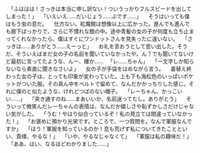 　「ふははは！さっきは本当に申し訳ない！ついうっかりフルスピードを出してしまった！」
　「いえいえ……だいじょう……ぶです……」
　そうはいっても僕はもう虫の息だ。
　仕方ない。紅魔館は想像以上に広かった。進んでも進んでも廊下ばっかりで、さらに不慣れな館の中。途中青髪の女の子が何度も立ち止まってくれなかったら、僕はすぐにワンドットさんを見失ったに違いない。
　「さっきは……ありがとう……えーっと」
　お礼を言おうとして思い出した。そうだ、そういえばまだ女の子の名前を聞いていなかったや。ん？でも聞いてないけど最初に言ってたような、んー、確か……
　「レ……ちゃん」
　「一文字しか知らないなら素直に聞きなさいよ」
　女の子が手袋をはめながら言う。
　着替え終わった女の子は、とっても印象が変わっていた。上も下も海松色のいっぱいポケットがついた服。その真ん中をベルトで留めて、なんだかかっちりした感じ。それに僕のと似たような、けれどつばのない帽子。
　「レーちゃん、かっこいい……」
　「突き通すのね……まあいいか、名前迷ってたし。ありがとう」
　そういって微笑んだレーちゃんの表情は、なんだか嬉しさや恥ずかしさだけじゃない気がした。
　「うむ！やはり似合っているぞ！私の見立ては間違っていなかった！」
　「お褒めに預かり光栄です。ところで、一つ質問を。なんで軍服なんですか」
　「ほう！軍服を知っているのか！息も荒げず私についてきたことといい、貴様、やるな！」
　「いや、やるなじゃなくて」
　「軍服は私の趣味だ！」
　「ああ、はい、なるほどわかりました……」
　
　
　